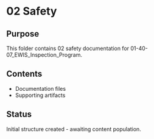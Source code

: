 # 02 Safety

## Purpose
This folder contains 02 safety documentation for 01-40-07_EWIS_Inspection_Program.

## Contents
- Documentation files
- Supporting artifacts

## Status
Initial structure created - awaiting content population.
